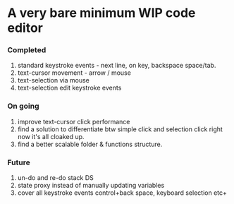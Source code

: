 # A very bare minimum WIP code editor

### Completed

1. standard keystroke events - next line, on key, backspace space/tab.
2. text-cursor movement - arrow / mouse
3. text-selection via mouse
4. text-selection edit keystroke events

### On going

1. improve text-cursor click performance
2. find a solution to differentiate btw simple click and selection click right now it's all cloaked up.
3. find a better scalable folder & functions structure.

### Future

1. un-do and re-do stack DS
2. state proxy instead of manually updating variables
3. cover all keystroke events control+back space, keyboard selection etc+
